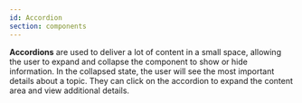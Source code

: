 ```yaml
---
id: Accordion
section: components
---
```

**Accordions** are used to deliver a lot of content in a small space, allowing the user to expand and collapse the component to show or hide information. In the collapsed state, the user will see the most important details about a topic. They can click on the accordion to expand the content area and view additional details.
